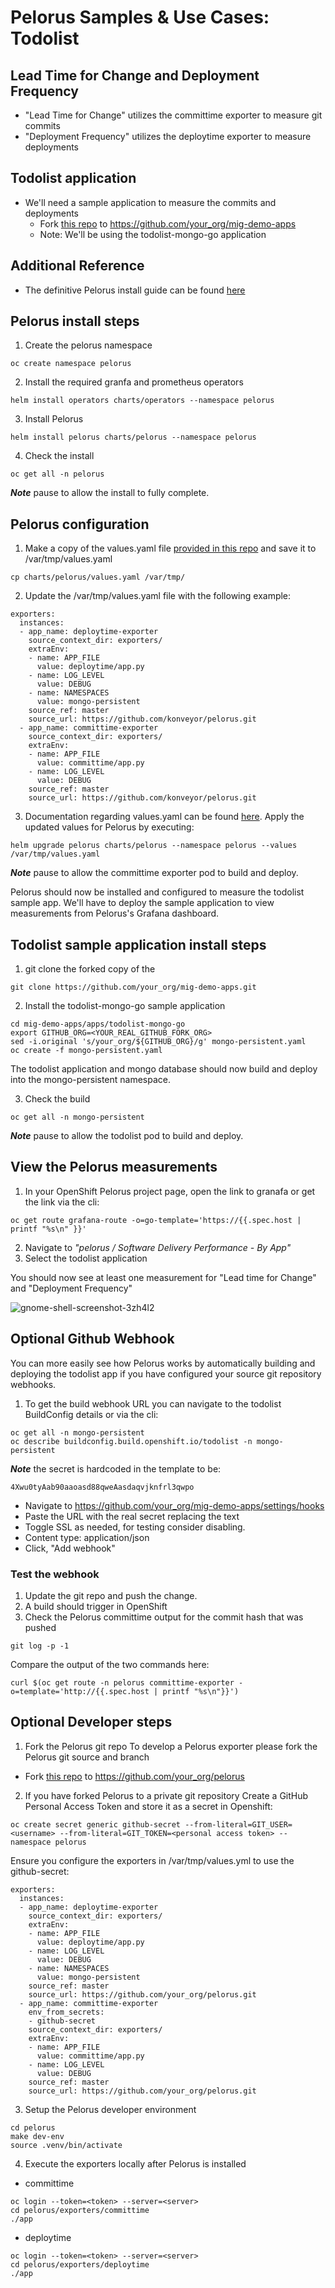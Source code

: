 # Pelorus Samples & Use Cases: Todolist

## Lead Time for Change and Deployment Frequency

* "Lead Time for Change" utilizes the committime exporter to measure git commits
* "Deployment Frequency" utilizes the deploytime exporter to measure deployments

## Todolist application
* We'll need a sample application to measure the commits and deployments
  *  Fork [this repo](https://github.com/konveyor/mig-demo-apps) to https://github.com/your_org/mig-demo-apps
  * Note: We'll be using the todolist-mongo-go application

## Additional Reference
* The definitive Pelorus install guide can be found [here](https://pelorus.readthedocs.io/en/stable/Install/)

## Pelorus install steps
1. Create the pelorus namespace
```
oc create namespace pelorus
```
2. Install the required granfa and prometheus operators
```
helm install operators charts/operators --namespace pelorus
```
3. Install Pelorus
```
helm install pelorus charts/pelorus --namespace pelorus
```
4. Check the install
```
oc get all -n pelorus
```
***Note*** pause to allow the install to fully complete.

## Pelorus configuration
1. Make a copy of the values.yaml file [provided in this repo](https://github.com/konveyor/pelorus/blob/master/charts/pelorus/values.yaml) and save it to /var/tmp/values.yaml
```
cp charts/pelorus/values.yaml /var/tmp/
```
2. Update the /var/tmp/values.yaml file with the following example:
```
exporters:
  instances:
  - app_name: deploytime-exporter
    source_context_dir: exporters/
    extraEnv:
    - name: APP_FILE
      value: deploytime/app.py
    - name: LOG_LEVEL
      value: DEBUG
    - name: NAMESPACES
      value: mongo-persistent
    source_ref: master
    source_url: https://github.com/konveyor/pelorus.git
  - app_name: committime-exporter
    source_context_dir: exporters/
    extraEnv:
    - name: APP_FILE
      value: committime/app.py
    - name: LOG_LEVEL
      value: DEBUG
    source_ref: master
    source_url: https://github.com/konveyor/pelorus.git
```
3. Documentation regarding values.yaml can be found [here](https://github.com/konveyor/pelorus/blob/master/docs/Configuration.md).
  Apply the updated values for Pelorus by executing:
```
helm upgrade pelorus charts/pelorus --namespace pelorus --values /var/tmp/values.yaml
```
***Note*** pause to allow the committime exporter pod to build and deploy.

Pelorus should now be installed and configured to measure the todolist sample app. We'll have to deploy the sample application to view measurements from Pelorus's Grafana dashboard.

## Todolist sample application install steps

1. git clone the forked copy of the
```
git clone https://github.com/your_org/mig-demo-apps.git
```
2. Install the todolist-mongo-go sample application
```
cd mig-demo-apps/apps/todolist-mongo-go
export GITHUB_ORG=<YOUR_REAL_GITHUB_FORK_ORG>
sed -i.original 's/your_org/${GITHUB_ORG}/g' mongo-persistent.yaml
oc create -f mongo-persistent.yaml
```

The todolist application and mongo database should now build and deploy into the mongo-persistent namespace.

3. Check the build
```
oc get all -n mongo-persistent
```
***Note*** pause to allow the todolist pod to build and deploy.

## View the Pelorus measurements

1. In your OpenShift Pelorus project page, open the link to granafa or get the link via the cli:
```
oc get route grafana-route -o=go-template='https://{{.spec.host | printf "%s\n" }}'
```
2. Navigate to *"pelorus / Software Delivery Performance - By App"*
3. Select the todolist application

You should now see at least one measurement for "Lead time for Change" and "Deployment Frequency"

![gnome-shell-screenshot-3zh4l2](https://user-images.githubusercontent.com/138787/165596818-adc2469e-b3a6-4841-883f-e5018095801f.png)


## Optional Github Webhook

You can more easily see how Pelorus works by automatically building and deploying the todolist app if you have configured your source git repository webhooks.

1. To get the build webhook URL you can navigate to the todolist BuildConfig details or via the cli:
```
oc get all -n mongo-persistent
oc describe buildconfig.build.openshift.io/todolist -n mongo-persistent
```
***Note*** the secret is hardcoded in the template to be:
```
4Xwu0tyAab90aaoasd88qweAasdaqvjknfrl3qwpo
```
* Navigate to https://github.com/your_org/mig-demo-apps/settings/hooks
* Paste the URL with the real secret replacing the text <secret>
* Toggle SSL as needed, for testing consider disabling.
* Content type: application/json
* Click, "Add webhook"

### Test the webhook
1. Update the git repo and push the change.
2. A build should trigger in OpenShift
3. Check the Pelorus committime output for the commit hash that was pushed

```
git log -p -1
```
Compare the output of the two commands here:
```
curl $(oc get route -n pelorus committime-exporter -o=template='http://{{.spec.host | printf "%s\n"}}')
```

## Optional Developer steps

1. Fork the Pelorus git repo
To develop a Pelorus exporter please fork the Pelorus git source and branch
  * Fork [this repo](https://github.com/konveyor/pelorus) to https://github.com/your_org/pelorus

2. If you have forked Pelorus to a private git repository
Create a GitHub Personal Access Token and store it as a secret in Openshift:
```
oc create secret generic github-secret --from-literal=GIT_USER=<username> --from-literal=GIT_TOKEN=<personal access token> --namespace pelorus
```

Ensure you configure the exporters in /var/tmp/values.yml to use the github-secret:
```
exporters:
  instances:
  - app_name: deploytime-exporter
    source_context_dir: exporters/
    extraEnv:
    - name: APP_FILE
      value: deploytime/app.py
    - name: LOG_LEVEL
      value: DEBUG
    - name: NAMESPACES
      value: mongo-persistent
    source_ref: master
    source_url: https://github.com/your_org/pelorus.git
  - app_name: committime-exporter
    env_from_secrets:
    - github-secret
    source_context_dir: exporters/
    extraEnv:
    - name: APP_FILE
      value: committime/app.py
    - name: LOG_LEVEL
      value: DEBUG
    source_ref: master
    source_url: https://github.com/your_org/pelorus.git
```

3. Setup the Pelorus developer environment
```
cd pelorus
make dev-env
source .venv/bin/activate
```

4. Execute the exporters locally after Pelorus is installed
* committime
```
oc login --token=<token> --server=<server>
cd pelorus/exporters/committime
./app
```
* deploytime
```
oc login --token=<token> --server=<server>
cd pelorus/exporters/deploytime
./app
```





